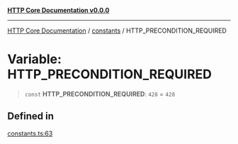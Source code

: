 [**HTTP Core Documentation v0.0.0**](../../README.md)

***

[HTTP Core Documentation](../../modules.md) / [constants](../README.md) / HTTP\_PRECONDITION\_REQUIRED

# Variable: HTTP\_PRECONDITION\_REQUIRED

> `const` **HTTP\_PRECONDITION\_REQUIRED**: `428` = `428`

## Defined in

[constants.ts:63](https://github.com/stonemjs/http-core/blob/a162480c16327760396238c341daab61793d5440/src/constants.ts#L63)
